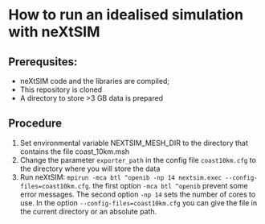 # How to run an idealised simulation with neXtSIM

## Prerequsites:
* neXtSIM code and the libraries are compiled;
* This repository is cloned
* A directory to store >3 GB data is prepared

## Procedure
1. Set environmental variable NEXTSIM_MESH_DIR to the directory that contains the file coast_10km.msh
2. Change the parameter `exporter_path` in the config file `coast10km.cfg` to the directory where you will store the data
3. Run neXtSIM: `mpirun -mca btl ^openib -np 14 nextsim.exec --config-files=coast10km.cfg`. the first option `-mca btl ^openib` prevent some error messages. The second option `-np 14` sets the number of cores to use. In the option `--config-files=coast10km.cfg` you can give the file in the current directory or an absolute path.